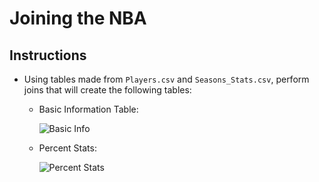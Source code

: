 # Joining the NBA

## Instructions

* Using tables made from `Players.csv` and `Seasons_Stats.csv`, perform joins that will create the following tables:

  * Basic Information Table:

    ![Basic Info](../../Images/08-JoiningNBA_BasicInfo.png)

  * Percent Stats:

    ![Percent Stats](../../Images/08-JoiningNBA_PercentStats.png)
